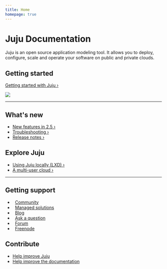 ```yaml
---
title: Home
homepage: true
---
```


<div class="p-strip--image is-dark" style="background-image: url('https://assets.ubuntu.com/v1/bd1d8c1d-juju-suru-blue-background.png')">
    <div class="p-content__row">
        <h1>Juju Documentation</h1>
        <p class="p-heading--four">Juju is an open source application modeling tool. It allows you to deploy, configure, scale and operate your software on public and private clouds.</p>
    </div>
</div>
<div class="p-strip">
    <div class="p-content__row">
        <div class="u-equal-height">
            <div class="col-6">
                <h2>Getting started</h2>
                <p><a href="/devel/en/getting-started">Getting started with Juju&nbsp;&rsaquo;</a></p>
            </div>
            <div class="col-6 u-align--right">
                <img style="border: 0" src="https://assets.ubuntu.com/v1/843c77b6-juju-at-a-glace.svg">
            </div>
        </div>
        <hr class="is-deep">
        <div class="u-equal-height">
            <div class="col-6">
                <h2>What's new</h2>
                <ul class="p-list">
                    <li class="p-list__item"><a href="/devel/en/whats-new">New features in 2.5&nbsp;&rsaquo;</a></li>
                    <li class="p-list__item"><a href="/devel/en/troubleshooting">Troubleshooting&nbsp;&rsaquo;</a></li>
                    <li class="p-list__item"><a href="/devel/en/reference-release-notes">Release notes&nbsp;&rsaquo;</a></li>
                </ul>
            </div>
            <div class="col-6">
                <h2>Explore Juju</h2>
                <ul class="p-list">
                    <li class="p-list__item"><a href="/devel/en/tut-lxd">Using Juju locally (LXD)&nbsp;&rsaquo;</a></li>
                    <li class="p-list__item"><a href="/devel/en/tut-users">A multi-user cloud&nbsp;&rsaquo;</a></li>
                </ul>
            </div>
        </div>
        <hr class="is-deep">
        <div class="u-equal-height">
            <div class="col-6">
                <h2>Getting support</h2>
                <ul class="p-list is-split">
                    <li class="p-list__item">
                        <i class="p-icon" style="background-image:url('https://assets.ubuntu.com/v1/039628d5-picto-community-orange.svg');
                        height:1.5rem;width: 1.5rem;top: 2px;margin-right:.5rem;"></i>
                        <a class="p-link--external" href="https://jujucharms.com/community">Community</a>
                    </li>
                    <li class="p-list__item">
                        <i class="p-icon" style="background-image:url('https://assets.ubuntu.com/v1/fa38eb81-picto-business-midaubergine.svg');
                        height:1.5rem;width: 1.5rem;top: 2px;margin-right:.5rem;"></i>
			<a href="/devel/en/experts-sla">Managed solutions</a>
                    </li>
                    <li class="p-list__item">
                        <i class="p-icon" style="background-image:url('https://assets.ubuntu.com/v1/4ef84d88-picto-quote-warmgrey.svg');
                        height:1.5rem;width: 1.5rem;top: 2px;margin-right:.5rem;"></i>
                        <a class="p-link--external" href="https://blog.ubuntu.com/tag/juju">Blog</a>
                    </li>
                    <li class="p-list__item">
                        <i class="p-icon" style="background-image:url('https://assets.ubuntu.com/v1/c5cb0f8e-picto-ubuntu.svg');
                        height:1.5rem;width: 1.5rem;top: 2px;margin-right:.5rem;"></i>
                        <a class="p-link--external" href="http://askubuntu.com/questions/tagged/juju">Ask a question</a>
                    </li>
                    <li class="p-list__item">
                        <i class="p-icon" style="background-image:url('https://assets.ubuntu.com/v1/422b612c-picto-forum-warmgrey.svg');
                        height:1.5rem;width: 1.5rem;top: 2px;margin-right:.5rem;"></i>
                        <a class="p-link--external" href="https://ubuntuforums.org/forumdisplay.php?f=392">Forum</a>
                    </li>
                    <li class="p-list__item">
                        <i class="p-icon" style="background-image:url('https://assets.ubuntu.com/v1/d3ae9c8e-irc-icon-circle.svg');
                        height:1.5rem;width: 1.5rem;top: 2px;margin-right:.5rem;"></i>
                        <a class="p-link--external" href="http://webchat.freenode.net/?channels=%23juju">Freenode</a>
                    </li>
                </ul>
            </div>
            <div class="col-6">
                <h2>Contribute</h2>
                <ul class="p-list">
                    <li class="p-list__item"><a class="p-link--external" href="https://github.com/juju/juju">Help improve Juju</a></li>
                    <li class="p-list__item"><a href="/devel/en/contributing">Help improve the documentation</a></li>
                </ul>
            </div>
        </div>
    </div>
</div>
